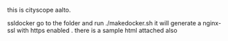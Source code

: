 this is cityscope aalto. 


ssldocker 
go to the folder and run ./makedocker.sh
it will generate a nginx-ssl with https enabled . 
there is a sample html attached also 

